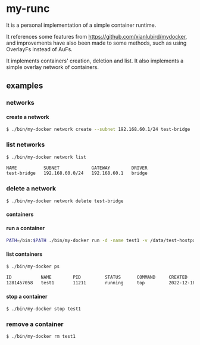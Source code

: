 # my-runc

It is a personal implementation of a simple container runtime.

It references some features from https://github.com/xianlubird/mydocker, and improvements have also been made to some
methods, such as using OverlayFs instead of AuFs.

It implements containers' creation, deletion and list. It also implements a simple overlay network of containers.

## examples

### networks

#### create a network

```bash
$ ./bin/my-docker network create --subnet 192.168.60.1/24 test-bridge
```

### list networks

```bash
$ ./bin/my-docker network list

NAME          SUBNET            GATEWAY        DRIVER
test-bridge   192.168.60.0/24   192.168.60.1   bridge
```

### delete a network

```bash
$ ./bin/my-docker network delete test-bridge
```

#### containers

#### run a container

```bash
PATH=/bin:$PATH ./bin/my-docker run -d -name test1 -v /data/test-hostpath/from1:/to1 --mem 10000m -e key1=val1 -e key2=val2 --network test-bridge -p 11111:8089 -p 11112:8090 to
```

#### list containers

```bash
$ ./bin/my-docker ps

ID           NAME        PID         STATUS      COMMAND     CREATED                                   IP
1281457058   test1       11211       running     top         2022-12-18 13:06:57.241502751 +0800 CST   192.168.60.2/24
```

#### stop a container

```bash
$ ./bin/my-docker stop test1
```

### remove a container

```bash
$ ./bin/my-docker rm test1
```